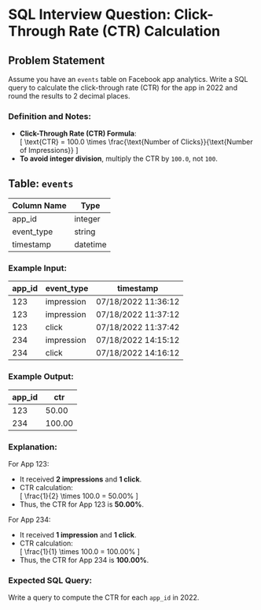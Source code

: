 # SQL Interview Question: Click-Through Rate (CTR) Calculation

## Problem Statement  
Assume you have an `events` table on Facebook app analytics. Write a SQL query to calculate the click-through rate (CTR) for the app in 2022 and round the results to 2 decimal places.

### Definition and Notes:
- **Click-Through Rate (CTR) Formula**:  
  \[
  \text{CTR} = 100.0 \times \frac{\text{Number of Clicks}}{\text{Number of Impressions}}
  \]
- **To avoid integer division**, multiply the CTR by `100.0`, not `100`.

## Table: `events`  

| Column Name  | Type      |
|-------------|----------|
| app_id      | integer  |
| event_type  | string   |
| timestamp   | datetime |

### Example Input:
| app_id | event_type  | timestamp            |
|--------|------------|----------------------|
| 123    | impression | 07/18/2022 11:36:12  |
| 123    | impression | 07/18/2022 11:37:12  |
| 123    | click      | 07/18/2022 11:37:42  |
| 234    | impression | 07/18/2022 14:15:12  |
| 234    | click      | 07/18/2022 14:16:12  |

### Example Output:
| app_id | ctr  |
|--------|------|
| 123    | 50.00 |
| 234    | 100.00 |

### Explanation:
For App 123:
- It received **2 impressions** and **1 click**.
- CTR calculation:  
  \[
  \frac{1}{2} \times 100.0 = 50.00\%
  \]
- Thus, the CTR for App 123 is **50.00%**.

For App 234:
- It received **1 impression** and **1 click**.
- CTR calculation:  
  \[
  \frac{1}{1} \times 100.0 = 100.00\%
  \]
- Thus, the CTR for App 234 is **100.00%**.

### Expected SQL Query:
Write a query to compute the CTR for each `app_id` in 2022.
